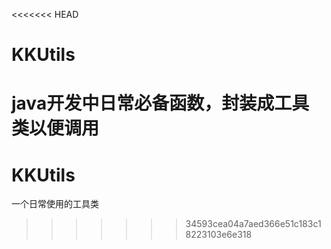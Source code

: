 <<<<<<< HEAD
# KKUtils
java开发中日常必备函数，封装成工具类以便调用
=======
# KKUtils
一个日常使用的工具类
>>>>>>> 34593cea04a7aed366e51c183c18223103e6e318
